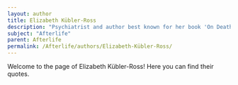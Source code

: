 ```yaml
---
layout: author
title: Elizabeth Kübler-Ross
description: "Psychiatrist and author best known for her book 'On Death and Dying,' which introduced the concept of grief stages and has influenced discussions on death and the afterlife."
subject: "Afterlife"
parent: Afterlife
permalink: /Afterlife/authors/Elizabeth-Kübler-Ross/
---
```


Welcome to the page of Elizabeth Kübler-Ross! Here you can find their quotes.
